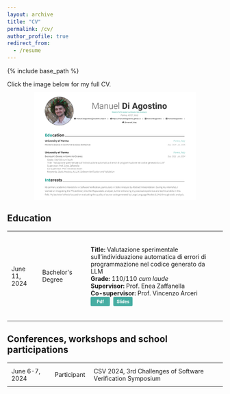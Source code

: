 ```yaml
---
layout: archive
title: "CV"
permalink: /cv/
author_profile: true
redirect_from:
  - /resume
---
```


{% include base_path %}

<style>
	table {
		width: 100%;
		border-collapse: collapse;
	}
	table, th, td {
		border: none;
	}
	th, td, ul {
		padding: 10px;
		text-align: left;
	}
	th {
		background-color: #f2f2f2;
	}
	ul {
		list-style-type: none;
	}
	.badge {
		display: inline-block;
		width: 45px;
		padding: 5px 0px;
		margin: 0px 8px 0 0;
		font-size: 10px;
		font-weight: bold;
		color: #fff;
		background-color: rgba(25, 154, 141, 0.8);
		border-radius: 3px;
		text-decoration: none !important;
		transition: background-color 0.3s ease;
		text-align: center;
	}

	.badge:hover {
		background-color: #126c63;
	}

	.cv-preview {
		display: block;
		max-width: 75%;
		height: auto;
		margin: 10px auto;
	}

	.cv-preview:hover {
		opacity: 0.8; /* Riduce leggermente l'opacità al passaggio del mouse */
	}
</style>

Click the image below for my full CV.
<a href="../files/cv.pdf" target="_blank">
    <img src="../files/cv-preview.png" alt="cv-preview.png" class="cv-preview">
</a>


## Education
<table>
	<!-- <tr> -->
	<!-- 	<th>Year</th> -->
	<!-- 	<th></th> -->
	<!-- 	<th>Details</th> -->
	<!-- </tr> -->
	<tr>
		<td>June 11, 2024</td>
		<td>Bachelor's Degree</td>
		<td>
			<ul>
				<li><strong>Title:</strong> Valutazione sperimentale sull’individuazione automatica di errori di programmazione nel codice generato da LLM</li>
				<li><strong>Grade:</strong> 110/110 <em>cum laude</em></li>
				<li><strong>Supervisor:</strong> Prof. Enea Zaffanella</li>
				<li><strong>Co-supervisor:</strong> Prof. Vincenzo Arceri</li>
				<li><a href="https://manueldiagostino.github.io/files/tesi_triennale.pdf" class="badge">Pdf</a><a href="https://manueldiagostino.github.io/files/slides_tesi_triennale.pdf" class="badge">Slides</a></li>
			</ul>
		</td>
	</tr>
</table>

## Conferences, workshops and school participations
<table>
	<tr>
		<td>June 6-7, 2024</td>
		<td>Participant</td>
		<td>CSV 2024, 3rd Challenges of Software Verification Symposium</td>
	</tr>
</table>

<!--Work experience-->
<!--======-->
<!--* Spring 2024: Academic Pages Collaborator-->
<!--  * Github University-->
<!--  * Duties includes: Updates and improvements to template-->
<!--  * Supervisor: The Users-->
<!---->
<!--* Fall 2015: Research Assistant-->
<!--  * Github University-->
<!--  * Duties included: Merging pull requests-->
<!--  * Supervisor: Professor Hub-->
<!---->
<!--* Summer 2015: Research Assistant-->
<!--  * Github University-->
<!--  * Duties included: Tagging issues-->
<!--  * Supervisor: Professor Git-->
  
<!--Skills-->
<!--======-->
<!--* Skill 1-->
<!--* Skill 2-->
<!--  * Sub-skill 2.1-->
<!--  * Sub-skill 2.2-->
<!--  * Sub-skill 2.3-->
<!--* Skill 3-->

<!--Publications-->
<!--======-->
<!--  <ul>{% for post in site.publications reversed %}-->
<!--    {% include archive-single-cv.html %}-->
<!--  {% endfor %}</ul>-->
<!---->
<!--Talks-->
<!--======-->
<!--  <ul>{% for post in site.talks reversed %}-->
<!--    {% include archive-single-talk-cv.html  %}-->
<!--  {% endfor %}</ul>-->
<!---->
<!--Teaching-->
<!--======-->
<!--  <ul>{% for post in site.teaching reversed %}-->
<!--    {% include archive-single-cv.html %}-->
<!--  {% endfor %}</ul>-->
<!---->
<!--Service and leadership-->
<!--======-->
<!--* Currently signed in to 43 different slack teams-->
